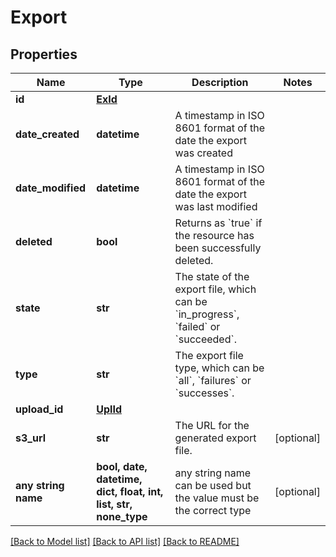# Export


## Properties
Name | Type | Description | Notes
------------ | ------------- | ------------- | -------------
**id** | [**ExId**](ExId.md) |  | 
**date_created** | **datetime** | A timestamp in ISO 8601 format of the date the export was created | 
**date_modified** | **datetime** | A timestamp in ISO 8601 format of the date the export was last modified | 
**deleted** | **bool** | Returns as &#x60;true&#x60; if the resource has been successfully deleted. | 
**state** | **str** | The state of the export file, which can be &#x60;in_progress&#x60;, &#x60;failed&#x60; or &#x60;succeeded&#x60;. | 
**type** | **str** | The export file type, which can be &#x60;all&#x60;, &#x60;failures&#x60; or &#x60;successes&#x60;. | 
**upload_id** | [**UplId**](UplId.md) |  | 
**s3_url** | **str** | The URL for the generated export file. | [optional] 
**any string name** | **bool, date, datetime, dict, float, int, list, str, none_type** | any string name can be used but the value must be the correct type | [optional]

[[Back to Model list]](../README.md#documentation-for-models) [[Back to API list]](../README.md#documentation-for-api-endpoints) [[Back to README]](../README.md)


